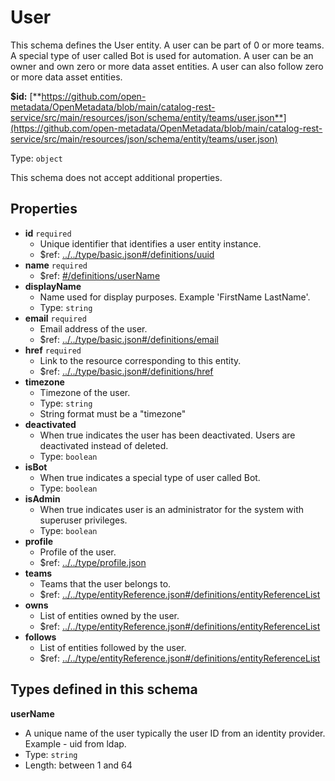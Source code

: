 # User

This schema defines the User entity. A user can be part of 0 or more teams. A special type of user called Bot is used for automation. A user can be an owner and own zero or more data asset entities. A user can also follow zero or more data asset entities.

**$id:** [**https://github.com/open-metadata/OpenMetadata/blob/main/catalog-rest-service/src/main/resources/json/schema/entity/teams/user.json**](https://github.com/open-metadata/OpenMetadata/blob/main/catalog-rest-service/src/main/resources/json/schema/entity/teams/user.json)

Type: `object`

This schema does not accept additional properties.

## Properties

* **id** `required`
  * Unique identifier that identifies a user entity instance.
  * $ref: [../../type/basic.json\#/definitions/uuid](user.md#....typebasic.jsondefinitionsuuid)
* **name** `required`
  * $ref: [\#/definitions/userName](user.md#/definitions/userName)
* **displayName**
  * Name used for display purposes. Example 'FirstName LastName'.
  * Type: `string`
* **email** `required`
  * Email address of the user.
  * $ref: [../../type/basic.json\#/definitions/email](user.md#....typebasic.jsondefinitionsemail)
* **href** `required`
  * Link to the resource corresponding to this entity.
  * $ref: [../../type/basic.json\#/definitions/href](user.md#....typebasic.jsondefinitionshref)
* **timezone**
  * Timezone of the user.
  * Type: `string`
  * String format must be a "timezone"
* **deactivated**
  * When true indicates the user has been deactivated. Users are deactivated instead of deleted.
  * Type: `boolean`
* **isBot**
  * When true indicates a special type of user called Bot.
  * Type: `boolean`
* **isAdmin**
  * When true indicates user is an administrator for the system with superuser privileges.
  * Type: `boolean`
* **profile**
  * Profile of the user.
  * $ref: [../../type/profile.json](user.md#....typeprofile.json)
* **teams**
  * Teams that the user belongs to.
  * $ref: [../../type/entityReference.json\#/definitions/entityReferenceList](user.md#....typeentityreference.jsondefinitionsentityreferencelist)
* **owns**
  * List of entities owned by the user.
  * $ref: [../../type/entityReference.json\#/definitions/entityReferenceList](user.md#....typeentityreference.jsondefinitionsentityreferencelist)
* **follows**
  * List of entities followed by the user.
  * $ref: [../../type/entityReference.json\#/definitions/entityReferenceList](user.md#....typeentityreference.jsondefinitionsentityreferencelist)

## Types defined in this schema

**userName**

* A unique name of the user typically the user ID from an identity provider. Example - uid from ldap.
* Type: `string`
* Length: between 1 and 64

